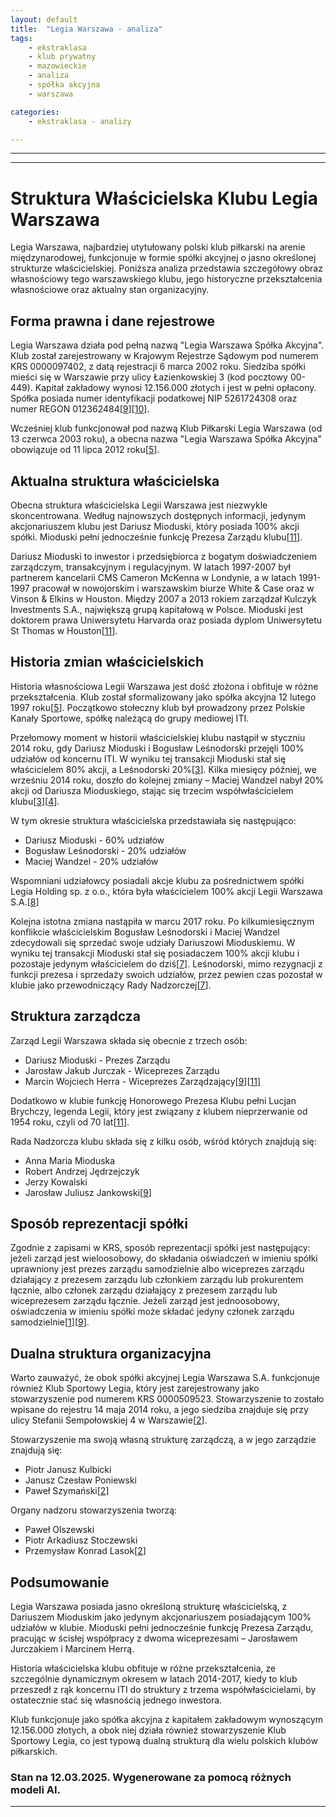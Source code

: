 ```yaml
---
layout: default
title:  "Legia Warszawa - analiza"
tags: 
    - ekstraklasa
    - klub prywatny
    - mazowieckie
    - analiza
    - spółka akcyjna
    - warszawa

categories:
    - ekstraklasa - analizy

---
```


[1]: https://rejestr.io/krs/97402/legia-warszawa  
[2]: https://krs-pobierz.pl/klub-sportowy-legia-i5303848  
[3]: https://www.forbes.pl/wiadomosci/maciej-wandzel-nowym-wspolwlascicielem-legii-warszawa/wj8mrzp  
[4]: https://wspieramrozwoj.pl/legia-warszawa-s-a/  
[5]: https://pl.wikipedia.org/wiki/Legia_Warszawa_(pi%C5%82ka_no%C5%BCna)  
[6]: http://rejestrkrs.pl/legia_warszawa_spolka_akcyjna,0000097402,1.html  
[7]: https://tvrepublika.pl/Sport/Zmiana-wlascicielska-w-Legii-Warszawa-faktem-Klub-w-rekach-Mioduskiego/46137  
[8]: https://www.doradzamy.to/artykuly/konflikt-w-legii-warszawa-jakie-wnioski-dla-twojej-spolki  
[9]: https://krs-pobierz.pl/legia-warszawa-spolka-akcyjna-i62306  
[10]: https://legia.com/kontakt  
[11]: https://legia.com/wladze-klubu  
[12]: https://www.biznesradar.pl/akcjonariat/GPW  
[13]: https://www.money.pl/gospodarka/wiadomosci/artykul/fortuna-entertainment-wezwanie-wycofanie,230,0,2395366.html  
[14]: https://legia.com/regulaminy/RaportFinansowy_Legia2019_lite_FINAL.pdf  
[15]: https://tvn24.pl/tvnwarszawa/najnowsze/warszawa-konflikt-ratusza-i-mioduskiego-o-korty-st5616619  
[16]: https://www.wyszukiwarkakrs.pl/profile/0000097402  
[17]: https://przegladsportowy.onet.pl/pilka-nozna/ekstraklasa/rewolucja-w-legii-warszawa-jacek-zielinski-juz-nie-jest-dyrektorem-sportowym/2x9ep7f  
[18]: https://pliki.legia.pl/Raport%20finansowy%20na%2030.06.2022.pdf  
[19]: http://pliki.legia.pl/Pierwsze%20zawiadomienie%2028.09.2020.pdf  
[20]: https://sport.tvp.pl/58724872/korty-legii-warszawa-ponownie-we-wlasciwej-spolce-dariusz-mioduski-cofnal-decyzje  
[21]: https://rejestr.io/krs/97402/legia-warszawa/powiazania  
[22]: https://www.rdc.pl/aktualnosci/mioduski-prezesem-i-jedynym-wlascicielem-legii-warszawa_F4U4MwAE3IKtN3j8yiEH  
[23]: http://pliki.legia.pl/RAPORT_2020_zmieniony.pdf  
[24]: https://www.imsig.pl/krs/0000097402  
[25]: http://pliki.legia.pl/LW_Sprawozdanie%20finansowe_2018.pdf  
[26]: https://aleo.com/pl/firma/legia-warszawa-spolka-akcyjna  

---
---

# Struktura Właścicielska Klubu Legia Warszawa

Legia Warszawa, najbardziej utytułowany polski klub piłkarski na arenie międzynarodowej, funkcjonuje w formie spółki akcyjnej o jasno określonej strukturze właścicielskiej. Poniższa analiza przedstawia szczegółowy obraz własnościowy tego warszawskiego klubu, jego historyczne przekształcenia własnościowe oraz aktualny stan organizacyjny.

## Forma prawna i dane rejestrowe

Legia Warszawa działa pod pełną nazwą "Legia Warszawa Spółka Akcyjna". Klub został zarejestrowany w Krajowym Rejestrze Sądowym pod numerem KRS 0000097402, z datą rejestracji 6 marca 2002 roku. Siedziba spółki mieści się w Warszawie przy ulicy Łazienkowskiej 3 (kod pocztowy 00-449). Kapitał zakładowy wynosi 12.156.000 złotych i jest w pełni opłacony. Spółka posiada numer identyfikacji podatkowej NIP 5261724308 oraz numer REGON 012362484\[[9]\]\[[10]\].

Wcześniej klub funkcjonował pod nazwą Klub Piłkarski Legia Warszawa (od 13 czerwca 2003 roku), a obecna nazwa "Legia Warszawa Spółka Akcyjna" obowiązuje od 11 lipca 2012 roku\[[5]\].

## Aktualna struktura właścicielska

Obecna struktura właścicielska Legii Warszawa jest niezwykle skoncentrowana. Według najnowszych dostępnych informacji, jedynym akcjonariuszem klubu jest Dariusz Mioduski, który posiada 100% akcji spółki. Mioduski pełni jednocześnie funkcję Prezesa Zarządu klubu\[[11]\].

Dariusz Mioduski to inwestor i przedsiębiorca z bogatym doświadczeniem zarządczym, transakcyjnym i regulacyjnym. W latach 1997-2007 był partnerem kancelarii CMS Cameron McKenna w Londynie, a w latach 1991-1997 pracował w nowojorskim i warszawskim biurze White & Case oraz w Vinson & Elkins w Houston. Między 2007 a 2013 rokiem zarządzał Kulczyk Investments S.A., największą grupą kapitałową w Polsce. Mioduski jest doktorem prawa Uniwersytetu Harvarda oraz posiada dyplom Uniwersytetu St Thomas w Houston\[[11]\].

## Historia zmian właścicielskich

Historia własnościowa Legii Warszawa jest dość złożona i obfituje w różne przekształcenia. Klub został sformalizowany jako spółka akcyjna 12 lutego 1997 roku\[[5]\]. Początkowo stołeczny klub był prowadzony przez Polskie Kanały Sportowe, spółkę należącą do grupy mediowej ITI.

Przełomowy moment w historii właścicielskiej klubu nastąpił w styczniu 2014 roku, gdy Dariusz Mioduski i Bogusław Leśnodorski przejęli 100% udziałów od koncernu ITI. W wyniku tej transakcji Mioduski stał się właścicielem 80% akcji, a Leśnodorski 20%\[[3]\]. Kilka miesięcy później, we wrześniu 2014 roku, doszło do kolejnej zmiany – Maciej Wandzel nabył 20% akcji od Dariusza Mioduskiego, stając się trzecim współwłaścicielem klubu\[[3]\]\[[4]\].

W tym okresie struktura właścicielska przedstawiała się następująco:
- Dariusz Mioduski - 60% udziałów
- Bogusław Leśnodorski - 20% udziałów
- Maciej Wandzel - 20% udziałów

Wspomniani udziałowcy posiadali akcje klubu za pośrednictwem spółki Legia Holding sp. z o.o., która była właścicielem 100% akcji Legii Warszawa S.A.\[[8]\]

Kolejna istotna zmiana nastąpiła w marcu 2017 roku. Po kilkumiesięcznym konflikcie właścicielskim Bogusław Leśnodorski i Maciej Wandzel zdecydowali się sprzedać swoje udziały Dariuszowi Mioduskiemu. W wyniku tej transakcji Mioduski stał się posiadaczem 100% akcji klubu i pozostaje jedynym właścicielem do dziś\[[7]\]. Leśnodorski, mimo rezygnacji z funkcji prezesa i sprzedaży swoich udziałów, przez pewien czas pozostał w klubie jako przewodniczący Rady Nadzorczej\[[7]\].

## Struktura zarządcza

Zarząd Legii Warszawa składa się obecnie z trzech osób:
- Dariusz Mioduski - Prezes Zarządu
- Jarosław Jakub Jurczak - Wiceprezes Zarządu
- Marcin Wojciech Herra - Wiceprezes Zarządzający\[[9]\]\[[11]\]

Dodatkowo w klubie funkcję Honorowego Prezesa Klubu pełni Lucjan Brychczy, legenda Legii, który jest związany z klubem nieprzerwanie od 1954 roku, czyli od 70 lat\[[11]\].

Rada Nadzorcza klubu składa się z kilku osób, wśród których znajdują się:
- Anna Maria Mioduska
- Robert Andrzej Jędrzejczyk
- Jerzy Kowalski
- Jarosław Juliusz Jankowski\[[9]\]

## Sposób reprezentacji spółki

Zgodnie z zapisami w KRS, sposób reprezentacji spółki jest następujący: jeżeli zarząd jest wieloosobowy, do składania oświadczeń w imieniu spółki uprawniony jest prezes zarządu samodzielnie albo wiceprezes zarządu działający z prezesem zarządu lub członkiem zarządu lub prokurentem łącznie, albo członek zarządu działający z prezesem zarządu lub wiceprezesem zarządu łącznie. Jeżeli zarząd jest jednoosobowy, oświadczenia w imieniu spółki może składać jedyny członek zarządu samodzielnie\[[1]\]\[[9]\].

## Dualna struktura organizacyjna

Warto zauważyć, że obok spółki akcyjnej Legia Warszawa S.A. funkcjonuje również Klub Sportowy Legia, który jest zarejestrowany jako stowarzyszenie pod numerem KRS 0000509523. Stowarzyszenie to zostało wpisane do rejestru 14 maja 2014 roku, a jego siedziba znajduje się przy ulicy Stefanii Sempołowskiej 4 w Warszawie\[[2]\].

Stowarzyszenie ma swoją własną strukturę zarządczą, a w jego zarządzie znajdują się:
- Piotr Janusz Kulbicki
- Janusz Czesław Poniewski
- Paweł Szymański\[[2]\]

Organy nadzoru stowarzyszenia tworzą:
- Paweł Olszewski
- Piotr Arkadiusz Stoczewski
- Przemysław Konrad Lasok\[[2]\]

## Podsumowanie

Legia Warszawa posiada jasno określoną strukturę właścicielską, z Dariuszem Mioduskim jako jedynym akcjonariuszem posiadającym 100% udziałów w klubie. Mioduski pełni jednocześnie funkcję Prezesa Zarządu, pracując w ścisłej współpracy z dwoma wiceprezesami – Jarosławem Jurczakiem i Marcinem Herrą.

Historia właścicielska klubu obfituje w różne przekształcenia, ze szczególnie dynamicznym okresem w latach 2014-2017, kiedy to klub przeszedł z rąk koncernu ITI do struktury z trzema współwłaścicielami, by ostatecznie stać się własnością jednego inwestora.

Klub funkcjonuje jako spółka akcyjna z kapitałem zakładowym wynoszącym 12.156.000 złotych, a obok niej działa również stowarzyszenie Klub Sportowy Legia, co jest typową dualną strukturą dla wielu polskich klubów piłkarskich.

### Stan na 12.03.2025. Wygenerowane za pomocą różnych modeli AI.
---